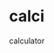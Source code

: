 # calci
calculator
<!DOCTYPE html>
<html lang="en">
<head>
    <meta charset="UTF-8">
    <meta name="viewport" content="width=device-width, initial-scale=1.0">
    <title>JavaScript Calculator</title>
    <style>
         
h1 {  
    text-align: center;  
    padding: 23px;  
    background-color: skyblue;  
    color: white;  
    }  
  
#clear{  
width: 130px;  
border: 3px solid gray;  
    border-radius: 3px;  
    padding: 20px;  
    background-color: red;  
}  
#backspace{  
width: 130px;  
border: 3px solid gray;  
    border-radius: 3px;  
    padding: 20px;  
    background-color: red;  
} 
  
.formstyle  
{  
width: 300px;  
height: 530px;  
margin: auto;  
border: 3px solid skyblue;  
border-radius: 5px;  
padding: 20px;  
}  
  
  
  
input  
{  
width: 20px;  
background-color: black;  
color: white;  
border: 3px solid gray;  
    border-radius: 5px;  
    padding: 26px;  
    margin: 5px;  
    font-size: 15px;  
}  
  
  
#calc{  
width: 250px;  
border: 5px solid black;  
    border-radius: 3px;  
    padding: 20px;  
    margin: auto;  
}  
  

    </style>
</head>
<body>
    <h1>Calculator Program in JavaScript</h1>
    <div class="formstyle">
        <form name="form1">
            <input id="calc" type="text" name="answer"> <br> <br>
            
            <input type="button" value="1" onclick="appendNumber('1')">
            <input type="button" value="2" onclick="appendNumber('2')">
            <input type="button" value="3" onclick="appendNumber('3')">
            <input type="button" value="+" onclick="appendOperator('+')"><br><br>
            <input type="button" value="4" onclick="appendNumber('4')">
            <input type="button" value="5" onclick="appendNumber('5')">
            <input type="button" value="6" onclick="appendNumber('6')">
            <input type="button" value="-" onclick="appendOperator('-')"><br><br>
            <input type="button" value="7" onclick="appendNumber('7')">
            <input type="button" value="8" onclick="appendNumber('8')">
            <input type="button" value="9" onclick="appendNumber('9')">
            <input type="button" value="*" onclick="appendOperator('*')"><br><br>
            <input type="button" value="/" onclick="appendOperator('/')">
            <input type="button" value="0" onclick="appendNumber('0')">
            <input type="button" value="." onclick="appendDecimal()">
            <input type="button" value="=" onclick="calculate()"><br>
            <input type="button" value="Clear All" onclick="clearDisplay()" id="clear">
            <input type="button" value="⌫" onclick="backSpace()" id="backspace">
        </form>
    </div>
    <script>
        function appendNumber(number) {
            document.forms["form1"]["answer"].value += number;
        }

        function appendOperator(operator) {
            document.forms["form1"]["answer"].value += operator;
        }

        function appendDecimal() {
            const currentValue = document.forms["form1"]["answer"].value;
            if (!currentValue.includes('.')) {
                document.forms["form1"]["answer"].value += '.';
            }
        }

        function calculate() {
            const expression = document.forms["form1"]["answer"].value;
            try {
                const result = eval(expression);
                document.forms["form1"]["answer"].value = result;
            } catch (error) {
                document.forms["form1"]["answer"].value = 'Error';
            }
        }

        function clearDisplay() {
            document.forms["form1"]["answer"].value = '';
        }

        function backSpace() {
            const currentValue = document.forms["form1"]["answer"].value;
            document.forms["form1"]["answer"].value = currentValue.slice(0, -1);
        }
    </script>
</body>
</html>
